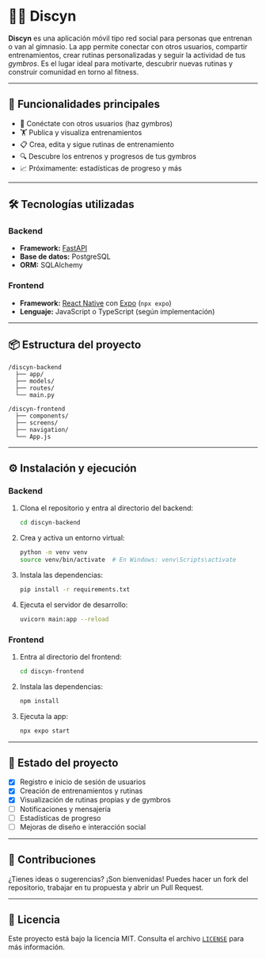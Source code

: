 # 🏋️‍♂️ Discyn

**Discyn** es una aplicación móvil tipo red social para personas que entrenan o van al gimnasio. La app permite conectar con otros usuarios, compartir entrenamientos, crear rutinas personalizadas y seguir la actividad de tus *gymbros*. Es el lugar ideal para motivarte, descubrir nuevas rutinas y construir comunidad en torno al fitness.

---

## 🚀 Funcionalidades principales

- 🤝 Conéctate con otros usuarios (haz gymbros)
- 🏋️ Publica y visualiza entrenamientos
- 📋 Crea, edita y sigue rutinas de entrenamiento
- 🔍 Descubre los entrenos y progresos de tus gymbros
- 📈 Próximamente: estadísticas de progreso y más

---

## 🛠️ Tecnologías utilizadas

### Backend
- **Framework:** [FastAPI](https://fastapi.tiangolo.com/)
- **Base de datos:** PostgreSQL
- **ORM:** SQLAlchemy

### Frontend
- **Framework:** [React Native](https://reactnative.dev/) con [Expo](https://expo.dev/) (`npx expo`)
- **Lenguaje:** JavaScript o TypeScript (según implementación)

---

## 📦 Estructura del proyecto

```
/discyn-backend
  ├── app/
  ├── models/
  ├── routes/
  └── main.py

/discyn-frontend
  ├── components/
  ├── screens/
  ├── navigation/
  └── App.js
```

---

## ⚙️ Instalación y ejecución

### Backend

1. Clona el repositorio y entra al directorio del backend:
   ```bash
   cd discyn-backend
   ```
2. Crea y activa un entorno virtual:
   ```bash
   python -m venv venv
   source venv/bin/activate  # En Windows: venv\Scripts\activate
   ```
3. Instala las dependencias:
   ```bash
   pip install -r requirements.txt
   ```
4. Ejecuta el servidor de desarrollo:
   ```bash
   uvicorn main:app --reload
   ```

### Frontend

1. Entra al directorio del frontend:
   ```bash
   cd discyn-frontend
   ```
2. Instala las dependencias:
   ```bash
   npm install
   ```
3. Ejecuta la app:
   ```bash
   npx expo start
   ```

---

## 📌 Estado del proyecto

- [x] Registro e inicio de sesión de usuarios
- [x] Creación de entrenamientos y rutinas
- [x] Visualización de rutinas propias y de gymbros
- [ ] Notificaciones y mensajería
- [ ] Estadísticas de progreso
- [ ] Mejoras de diseño e interacción social

---

## 🤝 Contribuciones

¿Tienes ideas o sugerencias? ¡Son bienvenidas! Puedes hacer un fork del repositorio, trabajar en tu propuesta y abrir un Pull Request.

---

## 📄 Licencia

Este proyecto está bajo la licencia MIT. Consulta el archivo [`LICENSE`](./LICENSE) para más información.